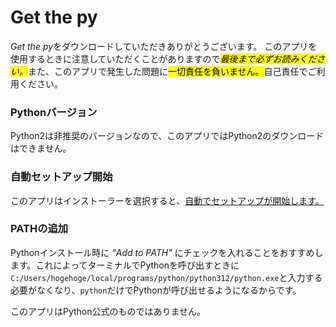 # Get the py
*Get the py*をダウンロードしていただきありがとうございます。
このアプリを使用するときに注意していただくことがありますので<mark>*最後まで必ずお読みください。*</mark>また、このアプリで発生した問題に<mark>一切責任を負いません。</mark>自己責任でご利用ください。

### Pythonバージョン 
Python2は非推奨のバージョンなので、このアプリではPython2のダウンロードはできません。

### 自動セットアップ開始
このアプリはインストーラーを選択すると、<u>自動でセットアップが開始します。</u>

### PATHの追加
Pythonインストール時に *"Add to PATH"* にチェックを入れることをおすすめします。これによってターミナルでPythonを呼び出すときに `C:/Users/hogehoge/local/programs/python/python312/python.exe`と入力する必要がなくなり、`python`だけでPythonが呼び出せるようになるからです。

このアプリはPython公式のものではありません。